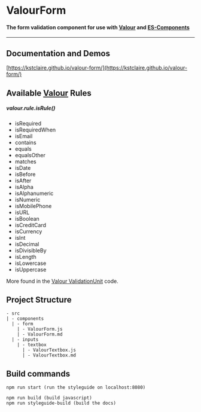
ValourForm
===
#### The form validation component for use with [Valour](https://github.com/stevematney/valour) and [ES-Components](https://github.com/TWExchangeSolutions/es-components)
___


## Documentation and Demos

[https://kstclaire.github.io/valour-form/](https://kstclaire.github.io/valour-form/)


## Available [Valour](https://github.com/stevematney/valour) Rules
##### valour.rule.isRule()

* isRequired
* isRequiredWhen
* isEmail
* contains
* equals
* equalsOther
* matches
* isDate
* isBefore
* isAfter
* isAlpha
* isAlphanumeric
* isNumeric
* isMobilePhone
* isURL
* isBoolean
* isCreditCard
* isCurrency
* isInt
* isDecimal
* isDivisibleBy
* isLength
* isLowercase
* isUppercase

More found in the [Valour ValidationUnit](https://github.com/stevematney/valour/blob/master/src/ValidationUnit.js) code.


## Project Structure
```
- src
| - components
  | - form
    | - ValourForm.js
    | - ValourForm.md
  | - inputs
    | - textbox
      | - ValourTextbox.js
      | - ValourTextbox.md
```


## Build commands
```
npm run start (run the styleguide on localhost:8080)

npm run build (build javascript)
npm run styleguide-build (build the docs)
```
